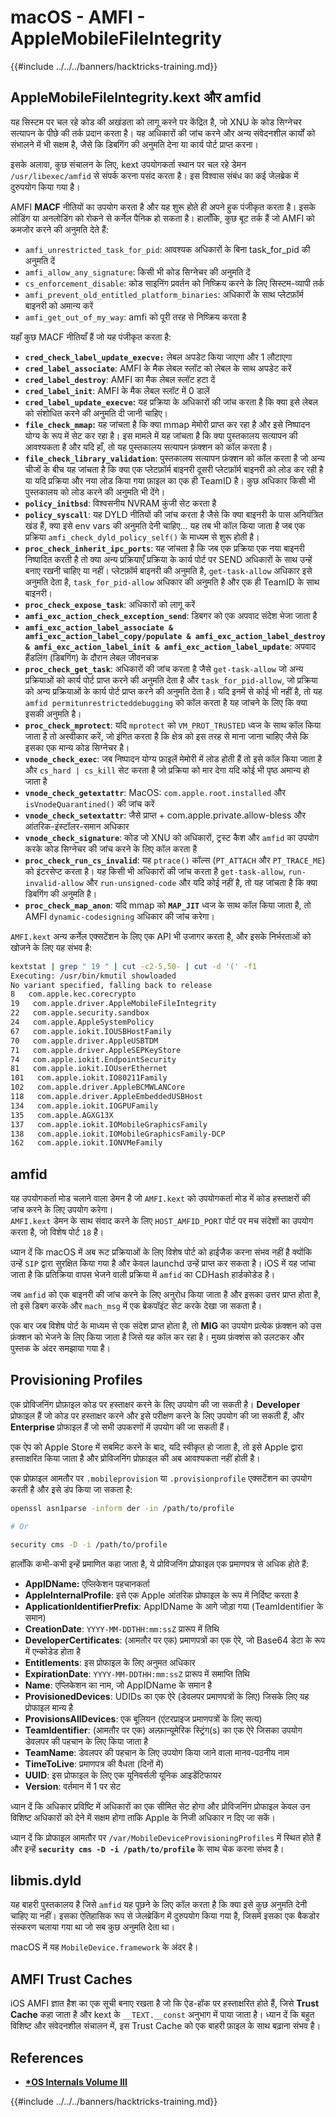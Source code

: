 # macOS - AMFI - AppleMobileFileIntegrity

{{#include ../../../banners/hacktricks-training.md}}

## AppleMobileFileIntegrity.kext और amfid

यह सिस्टम पर चल रहे कोड की अखंडता को लागू करने पर केंद्रित है, जो XNU के कोड सिग्नेचर सत्यापन के पीछे की तर्क प्रदान करता है। यह अधिकारों की जांच करने और अन्य संवेदनशील कार्यों को संभालने में भी सक्षम है, जैसे कि डिबगिंग की अनुमति देना या कार्य पोर्ट प्राप्त करना।

इसके अलावा, कुछ संचालन के लिए, kext उपयोगकर्ता स्थान पर चल रहे डेमन `/usr/libexec/amfid` से संपर्क करना पसंद करता है। इस विश्वास संबंध का कई जेलब्रेक में दुरुपयोग किया गया है।

AMFI **MACF** नीतियों का उपयोग करता है और यह शुरू होते ही अपने हुक पंजीकृत करता है। इसके लोडिंग या अनलोडिंग को रोकने से कर्नेल पैनिक हो सकता है। हालाँकि, कुछ बूट तर्क हैं जो AMFI को कमजोर करने की अनुमति देते हैं:

- `amfi_unrestricted_task_for_pid`: आवश्यक अधिकारों के बिना task_for_pid की अनुमति दें
- `amfi_allow_any_signature`: किसी भी कोड सिग्नेचर की अनुमति दें
- `cs_enforcement_disable`: कोड साइनिंग प्रवर्तन को निष्क्रिय करने के लिए सिस्टम-व्यापी तर्क
- `amfi_prevent_old_entitled_platform_binaries`: अधिकारों के साथ प्लेटफ़ॉर्म बाइनरी को अमान्य करें
- `amfi_get_out_of_my_way`: amfi को पूरी तरह से निष्क्रिय करता है

यहाँ कुछ MACF नीतियाँ हैं जो यह पंजीकृत करता है:

- **`cred_check_label_update_execve:`** लेबल अपडेट किया जाएगा और 1 लौटाएगा
- **`cred_label_associate`**: AMFI के मैक लेबल स्लॉट को लेबल के साथ अपडेट करें
- **`cred_label_destroy`**: AMFI का मैक लेबल स्लॉट हटा दें
- **`cred_label_init`**: AMFI के मैक लेबल स्लॉट में 0 डालें
- **`cred_label_update_execve`:** यह प्रक्रिया के अधिकारों की जांच करता है कि क्या इसे लेबल को संशोधित करने की अनुमति दी जानी चाहिए।
- **`file_check_mmap`:** यह जांचता है कि क्या mmap मेमोरी प्राप्त कर रहा है और इसे निष्पादन योग्य के रूप में सेट कर रहा है। इस मामले में यह जांचता है कि क्या पुस्तकालय सत्यापन की आवश्यकता है और यदि हाँ, तो यह पुस्तकालय सत्यापन फ़ंक्शन को कॉल करता है।
- **`file_check_library_validation`**: पुस्तकालय सत्यापन फ़ंक्शन को कॉल करता है जो अन्य चीजों के बीच यह जांचता है कि क्या एक प्लेटफ़ॉर्म बाइनरी दूसरी प्लेटफ़ॉर्म बाइनरी को लोड कर रही है या यदि प्रक्रिया और नया लोड किया गया फ़ाइल का एक ही TeamID है। कुछ अधिकार किसी भी पुस्तकालय को लोड करने की अनुमति भी देंगे।
- **`policy_initbsd`**: विश्वसनीय NVRAM कुंजी सेट करता है
- **`policy_syscall`**: यह DYLD नीतियों की जांच करता है जैसे कि क्या बाइनरी के पास अनियंत्रित खंड हैं, क्या इसे env vars की अनुमति देनी चाहिए... यह तब भी कॉल किया जाता है जब एक प्रक्रिया `amfi_check_dyld_policy_self()` के माध्यम से शुरू होती है।
- **`proc_check_inherit_ipc_ports`**: यह जांचता है कि जब एक प्रक्रिया एक नया बाइनरी निष्पादित करती है तो क्या अन्य प्रक्रियाएँ प्रक्रिया के कार्य पोर्ट पर SEND अधिकारों के साथ उन्हें बनाए रखनी चाहिए या नहीं। प्लेटफ़ॉर्म बाइनरी की अनुमति है, `get-task-allow` अधिकार इसे अनुमति देता है, `task_for_pid-allow` अधिकार की अनुमति है और एक ही TeamID के साथ बाइनरी।
- **`proc_check_expose_task`**: अधिकारों को लागू करें
- **`amfi_exc_action_check_exception_send`**: डिबगर को एक अपवाद संदेश भेजा जाता है
- **`amfi_exc_action_label_associate & amfi_exc_action_label_copy/populate & amfi_exc_action_label_destroy & amfi_exc_action_label_init & amfi_exc_action_label_update`**: अपवाद हैंडलिंग (डिबगिंग) के दौरान लेबल जीवनचक्र
- **`proc_check_get_task`**: अधिकारों की जांच करता है जैसे `get-task-allow` जो अन्य प्रक्रियाओं को कार्य पोर्ट प्राप्त करने की अनुमति देता है और `task_for_pid-allow`, जो प्रक्रिया को अन्य प्रक्रियाओं के कार्य पोर्ट प्राप्त करने की अनुमति देता है। यदि इनमें से कोई भी नहीं है, तो यह `amfid permitunrestricteddebugging` को कॉल करता है यह जांचने के लिए कि क्या इसकी अनुमति है।
- **`proc_check_mprotect`**: यदि `mprotect` को `VM_PROT_TRUSTED` ध्वज के साथ कॉल किया जाता है तो अस्वीकार करें, जो इंगित करता है कि क्षेत्र को इस तरह से माना जाना चाहिए जैसे कि इसका एक मान्य कोड सिग्नेचर है।
- **`vnode_check_exec`**: जब निष्पादन योग्य फ़ाइलें मेमोरी में लोड होती हैं तो इसे कॉल किया जाता है और `cs_hard | cs_kill` सेट करता है जो प्रक्रिया को मार देगा यदि कोई भी पृष्ठ अमान्य हो जाता है
- **`vnode_check_getextattr`**: MacOS: `com.apple.root.installed` और `isVnodeQuarantined()` की जांच करें
- **`vnode_check_setextattr`**: जैसे प्राप्त + com.apple.private.allow-bless और आंतरिक-इंस्टॉलर-समान अधिकार
- **`vnode_check_signature`**: कोड जो XNU को अधिकारों, ट्रस्ट कैश और `amfid` का उपयोग करके कोड सिग्नेचर की जांच करने के लिए कॉल करता है
- **`proc_check_run_cs_invalid`**: यह `ptrace()` कॉल्स (`PT_ATTACH` और `PT_TRACE_ME`) को इंटरसेप्ट करता है। यह किसी भी अधिकारों की जांच करता है `get-task-allow`, `run-invalid-allow` और `run-unsigned-code` और यदि कोई नहीं है, तो यह जांचता है कि क्या डिबगिंग की अनुमति है।
- **`proc_check_map_anon`**: यदि mmap को **`MAP_JIT`** ध्वज के साथ कॉल किया जाता है, तो AMFI `dynamic-codesigning` अधिकार की जांच करेगा।

`AMFI.kext` अन्य कर्नेल एक्सटेंशन के लिए एक API भी उजागर करता है, और इसके निर्भरताओं को खोजने के लिए यह संभव है:
```bash
kextstat | grep " 19 " | cut -c2-5,50- | cut -d '(' -f1
Executing: /usr/bin/kmutil showloaded
No variant specified, falling back to release
8   com.apple.kec.corecrypto
19   com.apple.driver.AppleMobileFileIntegrity
22   com.apple.security.sandbox
24   com.apple.AppleSystemPolicy
67   com.apple.iokit.IOUSBHostFamily
70   com.apple.driver.AppleUSBTDM
71   com.apple.driver.AppleSEPKeyStore
74   com.apple.iokit.EndpointSecurity
81   com.apple.iokit.IOUserEthernet
101   com.apple.iokit.IO80211Family
102   com.apple.driver.AppleBCMWLANCore
118   com.apple.driver.AppleEmbeddedUSBHost
134   com.apple.iokit.IOGPUFamily
135   com.apple.AGXG13X
137   com.apple.iokit.IOMobileGraphicsFamily
138   com.apple.iokit.IOMobileGraphicsFamily-DCP
162   com.apple.iokit.IONVMeFamily
```
## amfid

यह उपयोगकर्ता मोड चलाने वाला डेमन है जो `AMFI.kext` को उपयोगकर्ता मोड में कोड हस्ताक्षरों की जांच करने के लिए उपयोग करेगा।\
`AMFI.kext` डेमन के साथ संवाद करने के लिए `HOST_AMFID_PORT` पोर्ट पर मच संदेशों का उपयोग करता है, जो विशेष पोर्ट `18` है।

ध्यान दें कि macOS में अब रूट प्रक्रियाओं के लिए विशेष पोर्ट को हाईजैक करना संभव नहीं है क्योंकि उन्हें `SIP` द्वारा सुरक्षित किया गया है और केवल launchd उन्हें प्राप्त कर सकता है। iOS में यह जांचा जाता है कि प्रतिक्रिया वापस भेजने वाली प्रक्रिया में `amfid` का CDHash हार्डकोडेड है।

जब `amfid` को एक बाइनरी की जांच करने के लिए अनुरोध किया जाता है और इसका उत्तर प्राप्त होता है, तो इसे डिबग करके और `mach_msg` में एक ब्रेकपॉइंट सेट करके देखा जा सकता है।

एक बार जब विशेष पोर्ट के माध्यम से एक संदेश प्राप्त होता है, तो **MIG** का उपयोग प्रत्येक फ़ंक्शन को उस फ़ंक्शन को भेजने के लिए किया जाता है जिसे यह कॉल कर रहा है। मुख्य फ़ंक्शंस को उलटकर और पुस्तक के अंदर समझाया गया है।

## Provisioning Profiles

एक प्रोविजनिंग प्रोफ़ाइल कोड पर हस्ताक्षर करने के लिए उपयोग की जा सकती है। **Developer** प्रोफाइल हैं जो कोड पर हस्ताक्षर करने और इसे परीक्षण करने के लिए उपयोग की जा सकती हैं, और **Enterprise** प्रोफाइल हैं जो सभी उपकरणों में उपयोग की जा सकती हैं।

एक ऐप को Apple Store में सबमिट करने के बाद, यदि स्वीकृत हो जाता है, तो इसे Apple द्वारा हस्ताक्षरित किया जाता है और प्रोविजनिंग प्रोफ़ाइल की अब आवश्यकता नहीं होती है।

एक प्रोफ़ाइल आमतौर पर `.mobileprovision` या `.provisionprofile` एक्सटेंशन का उपयोग करती है और इसे डंप किया जा सकता है:
```bash
openssl asn1parse -inform der -in /path/to/profile

# Or

security cms -D -i /path/to/profile
```
हालाँकि कभी-कभी इन्हें प्रमाणित कहा जाता है, ये प्रोविजनिंग प्रोफाइल एक प्रमाणपत्र से अधिक होते हैं:

- **AppIDName:** एप्लिकेशन पहचानकर्ता
- **AppleInternalProfile**: इसे एक Apple आंतरिक प्रोफाइल के रूप में निर्दिष्ट करता है
- **ApplicationIdentifierPrefix**: AppIDName के आगे जोड़ा गया (TeamIdentifier के समान)
- **CreationDate**: `YYYY-MM-DDTHH:mm:ssZ` प्रारूप में तिथि
- **DeveloperCertificates**: (आमतौर पर एक) प्रमाणपत्रों का एक ऐरे, जो Base64 डेटा के रूप में एन्कोडेड होता है
- **Entitlements**: इस प्रोफाइल के लिए अनुमत अधिकार
- **ExpirationDate**: `YYYY-MM-DDTHH:mm:ssZ` प्रारूप में समाप्ति तिथि
- **Name**: एप्लिकेशन का नाम, जो AppIDName के समान है
- **ProvisionedDevices**: UDIDs का एक ऐरे (डेवलपर प्रमाणपत्रों के लिए) जिसके लिए यह प्रोफाइल मान्य है
- **ProvisionsAllDevices**: एक बूलियन (एंटरप्राइज प्रमाणपत्रों के लिए सत्य)
- **TeamIdentifier**: (आमतौर पर एक) अल्फ़ान्यूमेरिक स्ट्रिंग(s) का एक ऐरे जिसका उपयोग डेवलपर की पहचान के लिए किया जाता है
- **TeamName**: डेवलपर की पहचान के लिए उपयोग किया जाने वाला मानव-पठनीय नाम
- **TimeToLive**: प्रमाणपत्र की वैधता (दिनों में)
- **UUID**: इस प्रोफाइल के लिए एक यूनिवर्सली यूनिक आइडेंटिफायर
- **Version**: वर्तमान में 1 पर सेट

ध्यान दें कि अधिकार प्रविष्टि में अधिकारों का एक सीमित सेट होगा और प्रोविजनिंग प्रोफाइल केवल उन विशिष्ट अधिकारों को देने में सक्षम होगा ताकि Apple के निजी अधिकार न दिए जा सकें।

ध्यान दें कि प्रोफाइल आमतौर पर `/var/MobileDeviceProvisioningProfiles` में स्थित होते हैं और इन्हें **`security cms -D -i /path/to/profile`** के साथ चेक करना संभव है।

## **libmis.dyld**

यह बाहरी पुस्तकालय है जिसे `amfid` यह पूछने के लिए कॉल करता है कि क्या इसे कुछ अनुमति देनी चाहिए या नहीं। इसका ऐतिहासिक रूप से जेलब्रेकिंग में दुरुपयोग किया गया है, जिसमें इसका एक बैकडोर संस्करण चलाया गया था जो सब कुछ अनुमति देता था।

macOS में यह `MobileDevice.framework` के अंदर है।

## AMFI Trust Caches

iOS AMFI ज्ञात हैश का एक सूची बनाए रखता है जो कि ऐड-हॉक पर हस्ताक्षरित होते हैं, जिसे **Trust Cache** कहा जाता है और kext के `__TEXT.__const` अनुभाग में पाया जाता है। ध्यान दें कि बहुत विशिष्ट और संवेदनशील संचालन में, इस Trust Cache को एक बाहरी फ़ाइल के साथ बढ़ाना संभव है।

## References

- [**\*OS Internals Volume III**](https://newosxbook.com/home.html)

{{#include ../../../banners/hacktricks-training.md}}
